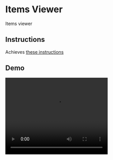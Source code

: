 # Items Viewer

Items viewer

## Instructions

Achieves [these instructions](https://fetch-hiring.s3.amazonaws.com/mobile.html)

## Demo

<video width="320" height="240" controls>
  <source src="./demo.mp4" type="video/mp4">
</video>

